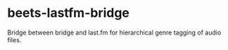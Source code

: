 # beets-lastfm-bridge
Bridge between bridge and last.fm for hierarchical genre tagging of audio files.
